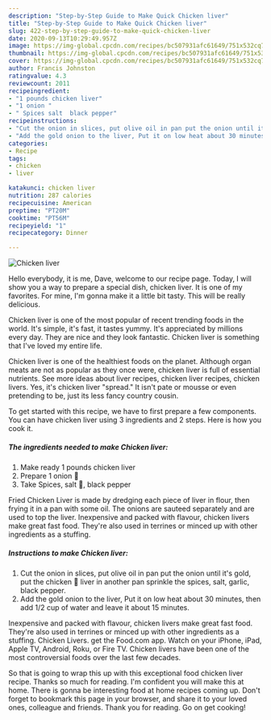 ```yaml
---
description: "Step-by-Step Guide to Make Quick Chicken liver"
title: "Step-by-Step Guide to Make Quick Chicken liver"
slug: 422-step-by-step-guide-to-make-quick-chicken-liver
date: 2020-09-13T10:29:49.957Z
image: https://img-global.cpcdn.com/recipes/bc507931afc61649/751x532cq70/chicken-liver-recipe-main-photo.jpg
thumbnail: https://img-global.cpcdn.com/recipes/bc507931afc61649/751x532cq70/chicken-liver-recipe-main-photo.jpg
cover: https://img-global.cpcdn.com/recipes/bc507931afc61649/751x532cq70/chicken-liver-recipe-main-photo.jpg
author: Francis Johnston
ratingvalue: 4.3
reviewcount: 2011
recipeingredient:
- "1 pounds chicken liver"
- "1 onion "
- " Spices salt  black pepper"
recipeinstructions:
- "Cut the onion in slices, put olive oil in pan put the onion until it&#39;s gold, put the chicken 🐔 liver in another pan sprinkle the spices, salt, garlic, black pepper."
- "Add the gold onion to the liver, Put it on low heat about 30 minutes, then add 1/2 cup of water and leave it about 15 minutes."
categories:
- Recipe
tags:
- chicken
- liver

katakunci: chicken liver 
nutrition: 287 calories
recipecuisine: American
preptime: "PT20M"
cooktime: "PT56M"
recipeyield: "1"
recipecategory: Dinner

---
```



![Chicken liver](https://img-global.cpcdn.com/recipes/bc507931afc61649/751x532cq70/chicken-liver-recipe-main-photo.jpg)

Hello everybody, it is me, Dave, welcome to our recipe page. Today, I will show you a way to prepare a special dish, chicken liver. It is one of my favorites. For mine, I'm gonna make it a little bit tasty. This will be really delicious.

Chicken liver is one of the most popular of recent trending foods in the world. It's simple, it's fast, it tastes yummy. It's appreciated by millions every day. They are nice and they look fantastic. Chicken liver is something that I've loved my entire life.

Chicken liver is one of the healthiest foods on the planet. Although organ meats are not as popular as they once were, chicken liver is full of essential nutrients. See more ideas about liver recipes, chicken liver recipes, chicken livers. Yes, it&#39;s chicken liver &#34;spread.&#34; It isn&#39;t pate or mousse or even pretending to be, just its less fancy country cousin.


To get started with this recipe, we have to first prepare a few components. You can have chicken liver using 3 ingredients and 2 steps. Here is how you cook it.

<!--inarticleads1-->

##### The ingredients needed to make Chicken liver:

1. Make ready 1 pounds chicken liver
1. Prepare 1 onion 🌰
1. Take  Spices, salt 🧂, black pepper


Fried Chicken Liver is made by dredging each piece of liver in flour, then frying it in a pan with some oil. The onions are sauteed separately and are used to top the liver. Inexpensive and packed with flavour, chicken livers make great fast food. They&#39;re also used in terrines or minced up with other ingredients as a stuffing. 

<!--inarticleads2-->

##### Instructions to make Chicken liver:

1. Cut the onion in slices, put olive oil in pan put the onion until it&#39;s gold, put the chicken 🐔 liver in another pan sprinkle the spices, salt, garlic, black pepper.
1. Add the gold onion to the liver, Put it on low heat about 30 minutes, then add 1/2 cup of water and leave it about 15 minutes.


Inexpensive and packed with flavour, chicken livers make great fast food. They&#39;re also used in terrines or minced up with other ingredients as a stuffing. Chicken Livers. get the Food.com app. Watch on your iPhone, iPad, Apple TV, Android, Roku, or Fire TV. Chicken livers have been one of the most controversial foods over the last few decades. 

So that is going to wrap this up with this exceptional food chicken liver recipe. Thanks so much for reading. I'm confident you will make this at home. There is gonna be interesting food at home recipes coming up. Don't forget to bookmark this page in your browser, and share it to your loved ones, colleague and friends. Thank you for reading. Go on get cooking!
